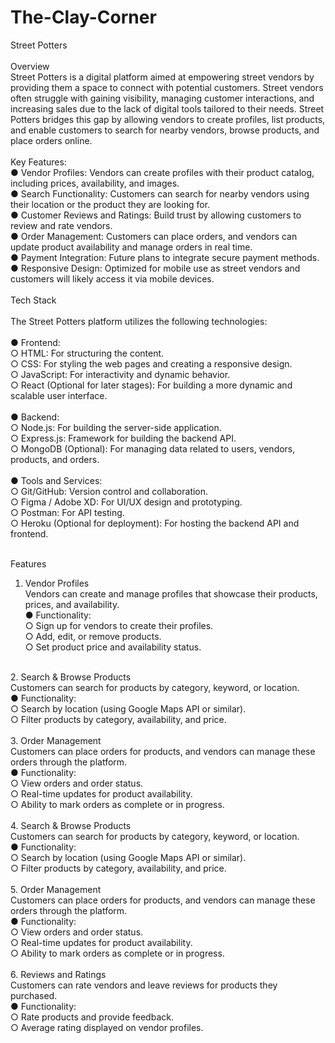 # The-Clay-Corner
Street Potters <br>
 <br>
Overview <br> 
Street Potters is a digital platform aimed at empowering street vendors by providing them a 
space to connect with potential customers. Street vendors often struggle with gaining visibility, 
managing customer interactions, and increasing sales due to the lack of digital tools tailored to 
their needs. Street Potters bridges this gap by allowing vendors to create profiles, list products, 
and enable customers to search for nearby vendors, browse products, and place orders online.<br> 
<br>
Key Features: <br> 
● Vendor Profiles: Vendors can create profiles with their product catalog, including prices, 
availability, and images. <br> 
● Search Functionality: Customers can search for nearby vendors using their location or 
the product they are looking for. <br> 
● Customer Reviews and Ratings: Build trust by allowing customers to review and rate 
vendors. <br> 
● Order Management: Customers can place orders, and vendors can update product 
availability and manage orders in real time.<br>
● Payment Integration: Future plans to integrate secure payment methods. <br> 
● Responsive Design: Optimized for mobile use as street vendors and customers will 
likely access it via mobile devices. <br> 
<br>
Tech Stack <br>
<br>
The Street Potters platform utilizes the following technologies: <br>
<br>
● Frontend: <br>
○ HTML: For structuring the content. <br>
○ CSS: For styling the web pages and creating a responsive design. <br>
○ JavaScript: For interactivity and dynamic behavior. <br>
○ React (Optional for later stages): For building a more dynamic and scalable user 
interface. <br>
<br>
● Backend: <br>
○ Node.js: For building the server-side application. <br>
○ Express.js: Framework for building the backend API. <br>
○ MongoDB (Optional): For managing data related to users, vendors, products, 
and orders. <br>
<br>
● Tools and Services: <br>
○ Git/GitHub: Version control and collaboration. <br>
○ Figma / Adobe XD: For UI/UX design and prototyping. <br>
○ Postman: For API testing. <br>
○ Heroku (Optional for deployment): For hosting the backend API and frontend. <br>
<br>

Features
<br>
1. Vendor Profiles <br>
Vendors can create and manage profiles that showcase their products, prices, and availability. <br>
● Functionality: <br>
○ Sign up for vendors to create their profiles. <br>
○ Add, edit, or remove products. <br>
○ Set product price and availability status. <br>
<br>
2. Search & Browse Products <br>
Customers can search for products by category, keyword, or location. <br>
● Functionality: <br>
○ Search by location (using Google Maps API or similar). <br>
○ Filter products by category, availability, and price. <br>
<br>
3. Order Management <br>
Customers can place orders for products, and vendors can manage these orders through the 
platform. <br>
● Functionality: <br>
○ View orders and order status. <br>
○ Real-time updates for product availability. <br>
○ Ability to mark orders as complete or in progress. <br>
<br>
4. Search & Browse Products <br>
Customers can search for products by category, keyword, or location. <br>
● Functionality: <br>
○ Search by location (using Google Maps API or similar). <br>
○ Filter products by category, availability, and price. <br>
<br>
5. Order Management <br>
Customers can place orders for products, and vendors can manage these orders through the 
platform. <br>
● Functionality: <br>
○ View orders and order status. <br>
○ Real-time updates for product availability. <br>
○ Ability to mark orders as complete or in progress. <br>
<br>
6. Reviews and Ratings <br>
Customers can rate vendors and leave reviews for products they purchased. <br>
● Functionality: <br>
○ Rate products and provide feedback. <br>
○ Average rating displayed on vendor profiles. <br>

